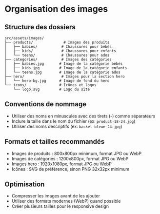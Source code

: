 # Organisation des images

## Structure des dossiers

```
src/assets/images/
├── products/              # Images des produits
│   ├── babies/           # Chaussures pour bébés
│   ├── kids/             # Chaussures pour enfants
│   └── teens/            # Chaussures pour ados
├── categories/           # Images des catégories
│   ├── babies.jpg       # Image de la catégorie bébés
│   ├── kids.jpg         # Image de la catégorie enfants
│   └── teens.jpg        # Image de la catégorie ados
├── hero/                 # Images pour la section hero
│   └── hero-bg.jpg      # Image de fond du hero
└── icons/               # Icônes et logos
    └── logo.svg         # Logo du site
```

## Conventions de nommage

- Utiliser des noms en minuscules avec des tirets (-) comme séparateurs
- Inclure la taille dans le nom du fichier (ex: `product-18-24.jpg`)
- Utiliser des noms descriptifs (ex: `basket-bleue-24.jpg`)

## Formats et tailles recommandés

- Images de produits : 800x800px minimum, format JPG ou WebP
- Images de catégories : 1200x800px, format JPG ou WebP
- Images hero : 1920x1080px, format JPG ou WebP
- Icônes : SVG de préférence, sinon PNG 32x32px minimum

## Optimisation

- Compresser les images avant de les ajouter
- Utiliser des formats modernes (WebP) quand possible
- Créer plusieurs tailles pour le responsive design 
